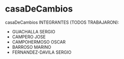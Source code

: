 # casaDeCambios
casaDeCambios
INTEGRANTES (TODOS TRABAJARON):
- GUACHALLA SERGIO
- CAMPERO JOSE
- CAMPOHERMOSO OSCAR
- BARROSO MARINO
- FERNANDEZ-DAVILA SERGIO
